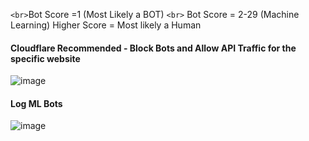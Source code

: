 `<br>`Bot Score =1 (Most Likely a BOT) `<br>`
Bot Score = 2-29 (Machine Learning) 
Higher Score = Most likely a Human 

#### Cloudflare Recommended - Block Bots and Allow API Traffic for the specific website 
![image](https://github.com/securewithsam/Cloud/assets/85324643/a2509b24-9572-4d07-abe8-f36d324723c9)

#### Log ML Bots 
![image](https://github.com/securewithsam/Cloud/assets/85324643/70b6fe44-25c0-45dd-bbc8-2e742deeb36b)
